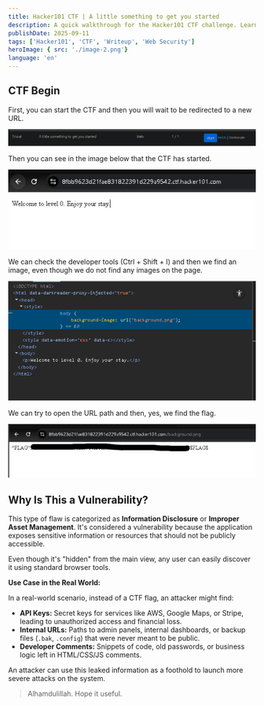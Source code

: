 ```yaml
---
title: Hacker101 CTF | A little something to get you started
description: A quick walkthrough for the Hacker101 CTF challenge. Learn how to find hidden information and flags using your browser's built-in developer tools.
publishDate: 2025-09-11
tags: ['Hacker101', 'CTF', 'Writeup', 'Web Security']
heroImage: { src: './image-2.png'}
language: 'en'
---
```

## CTF Begin

First, you can start the CTF and then you will wait to be redirected to a new URL.

![alt text](image.png)

Then you can see in the image below that the CTF has started.

![alt text](image-2.png)

We can check the developer tools (Ctrl + Shift + I) and then we find an image, even though we do not find any images on the page.

![alt text](image-1.png)

We can try to open the URL path and then, yes, we find the flag.

![alt text](image-3.png)

## Why Is This a Vulnerability?

This type of flaw is categorized as **Information Disclosure** or **Improper Asset Management**. It's considered a vulnerability because the application exposes sensitive information or resources that should not be publicly accessible.

Even though it's "hidden" from the main view, any user can easily discover it using standard browser tools.

**Use Case in the Real World:**

In a real-world scenario, instead of a CTF flag, an attacker might find:

* **API Keys:** Secret keys for services like AWS, Google Maps, or Stripe, leading to unauthorized access and financial loss.
* **Internal URLs:** Paths to admin panels, internal dashboards, or backup files (`.bak`, `.config`) that were never meant to be public.
* **Developer Comments:** Snippets of code, old passwords, or business logic left in HTML/CSS/JS comments.

An attacker can use this leaked information as a foothold to launch more severe attacks on the system.

>Alhamdulillah. Hope it useful.